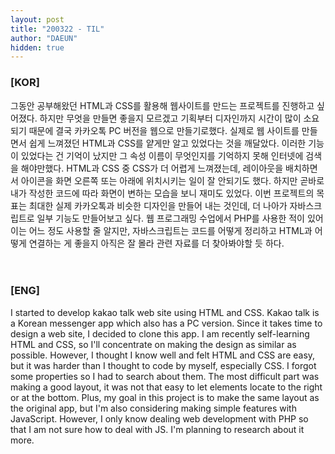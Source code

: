 ```yaml
---
layout: post
title: "200322 - TIL"
author: "DAEUN"
hidden: true
---
```


### [KOR]
그동안 공부해왔던 HTML과 CSS를 활용해 웹사이트를 만드는 프로젝트를 진행하고 싶어졌다. 하지만 무엇을 만들면 좋을지 모르겠고 기획부터 디자인까지 시간이 많이 소요되기 때문에 결국 카카오톡 PC 버전을 웹으로 만들기로했다. 실제로 웹 사이트를 만들면서 쉽게 느껴졌던 HTML과 CSS를 얕게만 알고 있었다는 것을 깨달았다. 이러한 기능이 있었다는 건 기억이 났지만 그 속성 이름이 무엇인지를 기억하지 못해 인터넷에 검색을 해야만했다. HTML과 CSS 중 CSS가 더 어렵게 느껴졌는데, 레이아웃을 배치하면서 아이콘을 화면 오른쪽 또는 아래에 위치시키는 일이 잘 안되기도 했다. 하지만 곧바로 내가 작성한 코드에 따라 화면이 변하는 모습을 보니 재미도 있었다. 이번 프로젝트의 목표는 최대한 실제 카카오톡과 비슷한 디자인을 만들어 내는 것인데, 더 나아가 자바스크립트로 일부 기능도 만들어보고 싶다. 웹 프로그래밍 수업에서 PHP를 사용한 적이 있어 이는 어느 정도 사용할 줄 알지만, 자바스크립트는 코드를 어떻게 정리하고 HTML과 어떻게 연결하는 게 좋을지 아직은 잘 몰라 관련 자료를 더 찾아봐야할 듯 하다.
<br><br><br>
### [ENG]
I started to develop kakao talk web site using HTML and CSS. Kakao talk is a Korean messenger app which also has a PC version. Since it takes time to design a web site, I decided to clone this app. I am recently self-learning HTML and CSS, so I'll concentrate on making the design as similar as possible. However, I thought I know well and felt HTML and CSS are easy, but it was harder than I thought to code by myself, especially CSS. I forgot some properties so I had to search about them. The most difficult part was making a good layout, it was not that easy to let elements locate to the right or at the bottom. Plus, my goal in this project is to make the same layout as the original app, but I'm also considering making simple features with JavaScript. However, I only know dealing web development with PHP so that I am not sure how to deal with JS. I'm planning to research about it more.